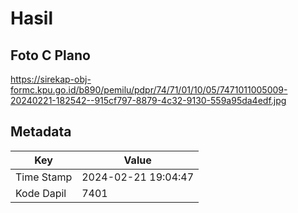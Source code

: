# Hasil

## Foto C Plano

https://sirekap-obj-formc.kpu.go.id/b890/pemilu/pdpr/74/71/01/10/05/7471011005009-20240221-182542--915cf797-8879-4c32-9130-559a95da4edf.jpg


## Metadata

| Key        | Value               |
| ---------- | ------------------- |
| Time Stamp | 2024-02-21 19:04:47 |
| Kode Dapil | 7401                |



